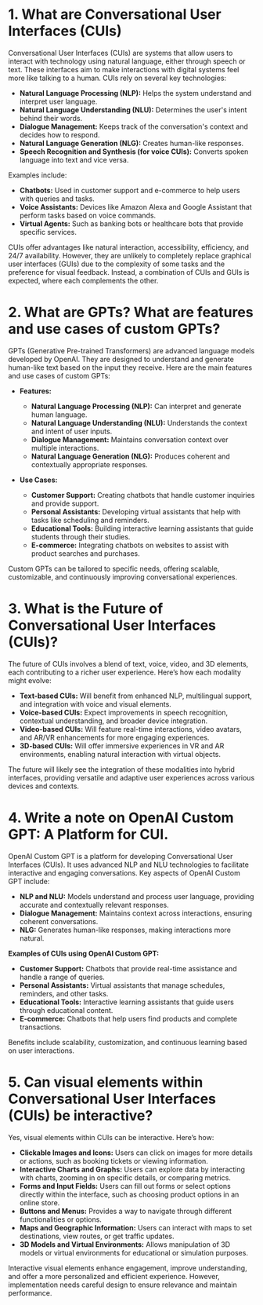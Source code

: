 

# 1. What are Conversational User Interfaces (CUIs)

Conversational User Interfaces (CUIs) are systems that allow users to interact with technology using natural language, either through speech or text. These interfaces aim to make interactions with digital systems feel more like talking to a human. CUIs rely on several key technologies:

- **Natural Language Processing (NLP):** Helps the system understand and interpret user language.
- **Natural Language Understanding (NLU):** Determines the user's intent behind their words.
- **Dialogue Management:** Keeps track of the conversation's context and decides how to respond.
- **Natural Language Generation (NLG):** Creates human-like responses.
- **Speech Recognition and Synthesis (for voice CUIs):** Converts spoken language into text and vice versa.

Examples include:
- **Chatbots:** Used in customer support and e-commerce to help users with queries and tasks.
- **Voice Assistants:** Devices like Amazon Alexa and Google Assistant that perform tasks based on voice commands.
- **Virtual Agents:** Such as banking bots or healthcare bots that provide specific services.

CUIs offer advantages like natural interaction, accessibility, efficiency, and 24/7 availability. However, they are unlikely to completely replace graphical user interfaces (GUIs) due to the complexity of some tasks and the preference for visual feedback. Instead, a combination of CUIs and GUIs is expected, where each complements the other.

# 2. What are GPTs? What are features and use cases of custom GPTs?

GPTs (Generative Pre-trained Transformers) are advanced language models developed by OpenAI. They are designed to understand and generate human-like text based on the input they receive. Here are the main features and use cases of custom GPTs:

- **Features:**
  - **Natural Language Processing (NLP):** Can interpret and generate human language.
  - **Natural Language Understanding (NLU):** Understands the context and intent of user inputs.
  - **Dialogue Management:** Maintains conversation context over multiple interactions.
  - **Natural Language Generation (NLG):** Produces coherent and contextually appropriate responses.

- **Use Cases:**
  - **Customer Support:** Creating chatbots that handle customer inquiries and provide support.
  - **Personal Assistants:** Developing virtual assistants that help with tasks like scheduling and reminders.
  - **Educational Tools:** Building interactive learning assistants that guide students through their studies.
  - **E-commerce:** Integrating chatbots on websites to assist with product searches and purchases.

Custom GPTs can be tailored to specific needs, offering scalable, customizable, and continuously improving conversational experiences.

# 3. What is the Future of Conversational User Interfaces (CUIs)?

The future of CUIs involves a blend of text, voice, video, and 3D elements, each contributing to a richer user experience. Here’s how each modality might evolve:

- **Text-based CUIs:** Will benefit from enhanced NLP, multilingual support, and integration with voice and visual elements.
- **Voice-based CUIs:** Expect improvements in speech recognition, contextual understanding, and broader device integration.
- **Video-based CUIs:** Will feature real-time interactions, video avatars, and AR/VR enhancements for more engaging experiences.
- **3D-based CUIs:** Will offer immersive experiences in VR and AR environments, enabling natural interaction with virtual objects.

The future will likely see the integration of these modalities into hybrid interfaces, providing versatile and adaptive user experiences across various devices and contexts.

# 4. Write a note on OpenAI Custom GPT: A Platform for CUI.

OpenAI Custom GPT is a platform for developing Conversational User Interfaces (CUIs). It uses advanced NLP and NLU technologies to facilitate interactive and engaging conversations. Key aspects of OpenAI Custom GPT include:

- **NLP and NLU:** Models understand and process user language, providing accurate and contextually relevant responses.
- **Dialogue Management:** Maintains context across interactions, ensuring coherent conversations.
- **NLG:** Generates human-like responses, making interactions more natural.

**Examples of CUIs using OpenAI Custom GPT:**
- **Customer Support:** Chatbots that provide real-time assistance and handle a range of queries.
- **Personal Assistants:** Virtual assistants that manage schedules, reminders, and other tasks.
- **Educational Tools:** Interactive learning assistants that guide users through educational content.
- **E-commerce:** Chatbots that help users find products and complete transactions.

Benefits include scalability, customization, and continuous learning based on user interactions.

# 5. Can visual elements within Conversational User Interfaces (CUIs) be interactive?

Yes, visual elements within CUIs can be interactive. Here’s how:

- **Clickable Images and Icons:** Users can click on images for more details or actions, such as booking tickets or viewing information.
- **Interactive Charts and Graphs:** Users can explore data by interacting with charts, zooming in on specific details, or comparing metrics.
- **Forms and Input Fields:** Users can fill out forms or select options directly within the interface, such as choosing product options in an online store.
- **Buttons and Menus:** Provides a way to navigate through different functionalities or options.
- **Maps and Geographic Information:** Users can interact with maps to set destinations, view routes, or get traffic updates.
- **3D Models and Virtual Environments:** Allows manipulation of 3D models or virtual environments for educational or simulation purposes.

Interactive visual elements enhance engagement, improve understanding, and offer a more personalized and efficient experience. However, implementation needs careful design to ensure relevance and maintain performance.